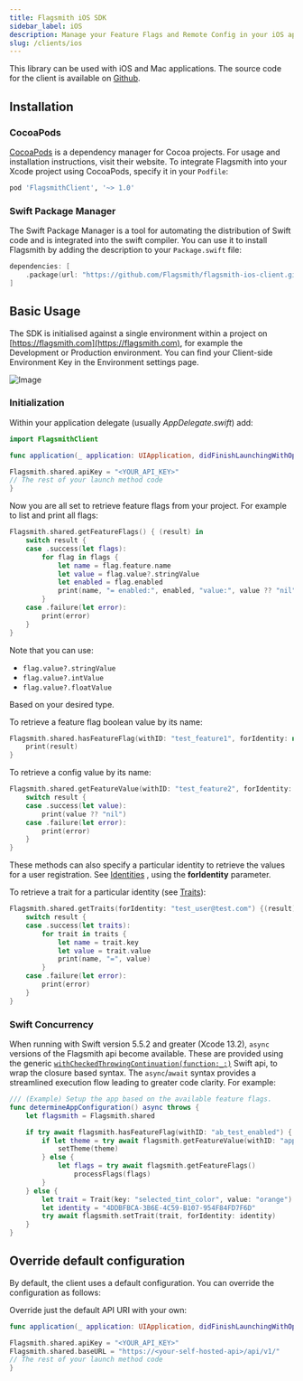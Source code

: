 ```yaml
---
title: Flagsmith iOS SDK
sidebar_label: iOS
description: Manage your Feature Flags and Remote Config in your iOS applications.
slug: /clients/ios
---
```


This library can be used with iOS and Mac applications. The source code for the client is available on
[Github](https://github.com/flagsmith/flagsmith-ios-client).

## Installation

### CocoaPods

[CocoaPods](https://cocoapods.org) is a dependency manager for Cocoa projects. For usage and installation instructions,
visit their website. To integrate Flagsmith into your Xcode project using CocoaPods, specify it in your `Podfile`:

```ruby
pod 'FlagsmithClient', '~> 1.0'
```

### Swift Package Manager

The Swift Package Manager is a tool for automating the distribution of Swift code and is integrated into the swift
compiler. You can use it to install Flagsmith by adding the description to your `Package.swift` file:

```swift
dependencies: [
    .package(url: "https://github.com/Flagsmith/flagsmith-ios-client.git", from: "1.1.1"),
]
```

## Basic Usage

The SDK is initialised against a single environment within a project on [https://flagsmith.com](https://flagsmith.com),
for example the Development or Production environment. You can find your Client-side Environment Key in the Environment
settings page.

![Image](/img/api-key.png)

### Initialization

Within your application delegate (usually _AppDelegate.swift_) add:

```swift
import FlagsmithClient
```

```swift
func application(_ application: UIApplication, didFinishLaunchingWithOptions launchOptions: [UIApplication.LaunchOptionsKey: Any]?) -> Bool {

Flagsmith.shared.apiKey = "<YOUR_API_KEY>"
// The rest of your launch method code
}
```

Now you are all set to retrieve feature flags from your project. For example to list and print all flags:

```swift
Flagsmith.shared.getFeatureFlags() { (result) in
    switch result {
    case .success(let flags):
        for flag in flags {
            let name = flag.feature.name
            let value = flag.value?.stringValue
            let enabled = flag.enabled
            print(name, "= enabled:", enabled, "value:", value ?? "nil")
        }
    case .failure(let error):
        print(error)
    }
}
```

Note that you can use:

- `flag.value?.stringValue`
- `flag.value?.intValue`
- `flag.value?.floatValue`

Based on your desired type.

To retrieve a feature flag boolean value by its name:

```swift
Flagsmith.shared.hasFeatureFlag(withID: "test_feature1", forIdentity: nil) { (result) in
    print(result)
}
```

To retrieve a config value by its name:

```swift
Flagsmith.shared.getFeatureValue(withID: "test_feature2", forIdentity: nil) { (result) in
    switch result {
    case .success(let value):
        print(value ?? "nil")
    case .failure(let error):
        print(error)
    }
}
```

These methods can also specify a particular identity to retrieve the values for a user registration. See
[Identities](https://docs.flagsmith.com/managing-identities/) , using the **forIdentity** parameter.

To retrieve a trait for a particular identity (see
[Traits](https://docs.flagsmith.com/managing-identities/#identity-traits)):

```swift
Flagsmith.shared.getTraits(forIdentity: "test_user@test.com") {(result) in
    switch result {
    case .success(let traits):
        for trait in traits {
            let name = trait.key
            let value = trait.value
            print(name, "=", value)
        }
    case .failure(let error):
        print(error)
    }
}
```

### Swift Concurrency

When running with Swift version 5.5.2 and greater (Xcode 13.2), `async` versions of the Flagsmith api become available.
These are provided using the generic
[`withCheckedThrowingContinuation(function:_:)`](https://developer.apple.com/documentation/swift/3814989-withcheckedthrowingcontinuation)
Swift api, to wrap the closure based syntax. The `async`/`await` syntax provides a streamlined execution flow leading to
greater code clarity. For example:

```swift
/// (Example) Setup the app based on the available feature flags.
func determineAppConfiguration() async throws {
    let flagsmith = Flagsmith.shared

    if try await flagsmith.hasFeatureFlag(withID: "ab_test_enabled") {
        if let theme = try await flagsmith.getFeatureValue(withID: "app_theme") {
            setTheme(theme)
        } else {
            let flags = try await flagsmith.getFeatureFlags()
                processFlags(flags)
        }
    } else {
        let trait = Trait(key: "selected_tint_color", value: "orange")
        let identity = "4DDBFBCA-3B6E-4C59-B107-954F84FD7F6D"
        try await flagsmith.setTrait(trait, forIdentity: identity)
    }
}
```

## Override default configuration

By default, the client uses a default configuration. You can override the configuration as follows:

Override just the default API URI with your own:

```swift
func application(_ application: UIApplication, didFinishLaunchingWithOptions launchOptions: [UIApplication.LaunchOptionsKey: Any]?) -> Bool {

Flagsmith.shared.apiKey = "<YOUR_API_KEY>"
Flagsmith.shared.baseURL = "https://<your-self-hosted-api>/api/v1/"
// The rest of your launch method code
}
```
